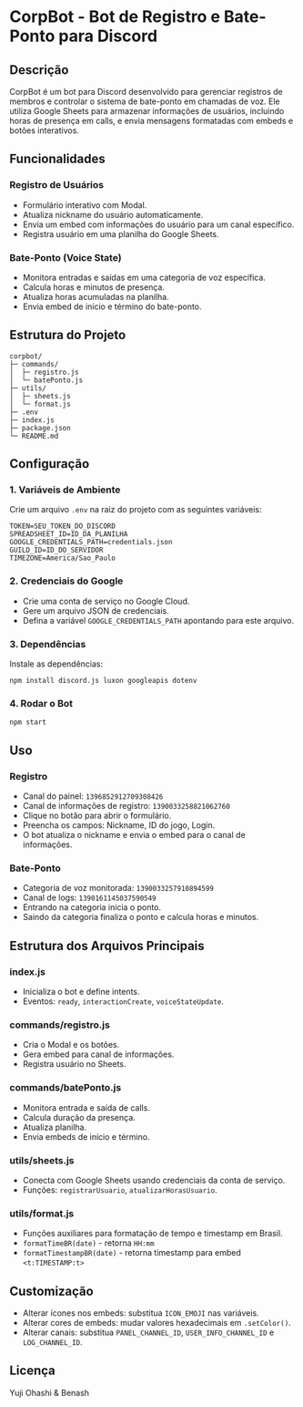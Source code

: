 # CorpBot - Bot de Registro e Bate-Ponto para Discord

## Descrição

CorpBot é um bot para Discord desenvolvido para gerenciar registros de membros e controlar o sistema de bate-ponto em chamadas de voz. Ele utiliza Google Sheets para armazenar informações de usuários, incluindo horas de presença em calls, e envia mensagens formatadas com embeds e botões interativos.

## Funcionalidades

### Registro de Usuários

* Formulário interativo com Modal.
* Atualiza nickname do usuário automaticamente.
* Envia um embed com informações do usuário para um canal específico.
* Registra usuário em uma planilha do Google Sheets.

### Bate-Ponto (Voice State)

* Monitora entradas e saídas em uma categoria de voz específica.
* Calcula horas e minutos de presença.
* Atualiza horas acumuladas na planilha.
* Envia embed de início e término do bate-ponto.

## Estrutura do Projeto

```
corpbot/
├─ commands/
│  ├─ registro.js
│  └─ batePonto.js
├─ utils/
│  ├─ sheets.js
│  └─ format.js
├─ .env
├─ index.js
├─ package.json
└─ README.md
```

## Configuração

### 1. Variáveis de Ambiente

Crie um arquivo `.env` na raiz do projeto com as seguintes variáveis:

```
TOKEN=SEU_TOKEN_DO_DISCORD
SPREADSHEET_ID=ID_DA_PLANILHA
GOOGLE_CREDENTIALS_PATH=credentials.json
GUILD_ID=ID_DO_SERVIDOR
TIMEZONE=America/Sao_Paulo
```

### 2. Credenciais do Google

* Crie uma conta de serviço no Google Cloud.
* Gere um arquivo JSON de credenciais.
* Defina a variável `GOOGLE_CREDENTIALS_PATH` apontando para este arquivo.

### 3. Dependências

Instale as dependências:

```
npm install discord.js luxon googleapis dotenv
```

### 4. Rodar o Bot

```
npm start
```

## Uso

### Registro

* Canal do painel: `1396852912709308426`
* Canal de informações de registro: `1390033258821062760`
* Clique no botão para abrir o formulário.
* Preencha os campos: Nickname, ID do jogo, Login.
* O bot atualiza o nickname e envia o embed para o canal de informações.

### Bate-Ponto

* Categoria de voz monitorada: `1390033257910894599`
* Canal de logs: `1390161145037590549`
* Entrando na categoria inicia o ponto.
* Saindo da categoria finaliza o ponto e calcula horas e minutos.

## Estrutura dos Arquivos Principais

### index.js

* Inicializa o bot e define intents.
* Eventos: `ready`, `interactionCreate`, `voiceStateUpdate`.

### commands/registro.js

* Cria o Modal e os botões.
* Gera embed para canal de informações.
* Registra usuário no Sheets.

### commands/batePonto.js

* Monitora entrada e saída de calls.
* Calcula duração da presença.
* Atualiza planilha.
* Envia embeds de início e término.

### utils/sheets.js

* Conecta com Google Sheets usando credenciais da conta de serviço.
* Funções: `registrarUsuario`, `atualizarHorasUsuario`.

### utils/format.js

* Funções auxiliares para formatação de tempo e timestamp em Brasil.
* `formatTimeBR(date)` - retorna `HH:mm`
* `formatTimestampBR(date)` - retorna timestamp para embed `<t:TIMESTAMP:t>`

## Customização

* Alterar ícones nos embeds: substitua `ICON_EMOJI` nas variáveis.
* Alterar cores de embeds: mudar valores hexadecimais em `.setColor()`.
* Alterar canais: substitua `PANEL_CHANNEL_ID`, `USER_INFO_CHANNEL_ID` e `LOG_CHANNEL_ID`.

## Licença

Yuji Ohashi & Benash
